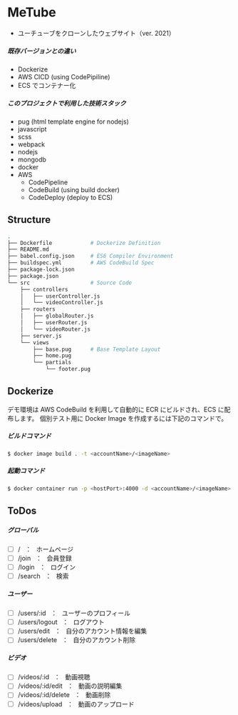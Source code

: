 # MeTube

- ユーチューブをクローンしたウェブサイト（ver. 2021）

##### 既存バージョンとの違い

- Dockerize
- AWS CICD (using CodePipiline)
- ECS でコンテナー化

##### このプロジェクトで利用した技術スタック

- pug (html template engine for nodejs)
- javascript
- scss
- webpack
- nodejs
- mongodb
- docker
- AWS
  - CodePipeline
  - CodeBuild (using build docker)
  - CodeDeploy (deploy to ECS)

## Structure

```bash
.
├── Dockerfile            # Dockerize Definition
├── README.md
├── babel.config.json     # ES6 Compiler Environment
├── buildspec.yml         # AWS CodeBuild Spec
├── package-lock.json
├── package.json
└── src                   # Source Code
    ├── controllers
    │   ├── userController.js
    │   └── videoController.js
    ├── routers
    │   ├── globalRouter.js
    │   ├── userRouter.js
    │   └── videoRouter.js
    ├── server.js
    └── views
        ├── base.pug      # Base Template Layout
        ├── home.pug
        └── partials
            └── footer.pug
```

## Dockerize

デモ環境は AWS CodeBuild を利用して自動的に ECR にビルドされ、ECS に配布します。
個別テスト用に Docker Image を作成するには下記のコマンドで。

##### ビルドコマンド

```bash
$ docker image build . -t <accountName>/<imageName>
```

##### 起動コマンド

```bash
$ docker container run -p <hostPort>:4000 -d <accountName>/<imageName>
```

## ToDos

##### グローバル

- [ ] / &ensp;：&ensp; ホームページ
- [ ] /join &ensp;：&ensp; 会員登録
- [ ] /login &ensp;：&ensp; ログイン
- [ ] /search &ensp;：&ensp; 検索

##### ユーザー

- [ ] /users/:id &ensp;：&ensp; ユーザーのプロフィール
- [ ] /users/logout &ensp;：&ensp; ログアウト
- [ ] /users/edit &ensp;：&ensp; 自分のアカウント情報を編集
- [ ] /users/delete &ensp;：&ensp; 自分のアカウント削除

##### ビデオ

- [ ] /videos/:id &ensp;：&ensp; 動画視聴
- [ ] /videos/:id/edit &ensp;：&ensp; 動画の説明編集
- [ ] /videos/:id/delete &ensp;：&ensp; 動画削除
- [ ] /videos/upload &ensp;：&ensp; 動画のアップロード

